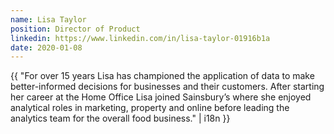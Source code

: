 ```yaml
---
name: Lisa Taylor
position: Director of Product
linkedin: https://www.linkedin.com/in/lisa-taylor-01916b1a
date: 2020-01-08
---
```


{{ "For over 15 years Lisa has championed the application of data to make better-informed decisions for businesses and their customers. After starting her career at the Home Office Lisa joined Sainsbury’s where she enjoyed analytical roles in marketing, property and online before leading the analytics team for the overall food business." | i18n }}
